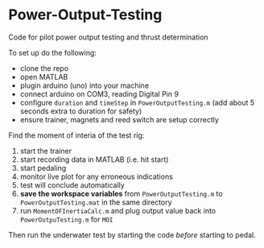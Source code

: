 # Power-Output-Testing
Code for pilot power output testing and thrust determination

To set up do the following:
- clone the repo
- open MATLAB
- plugin arduino (uno) into your machine 
- connect arduino on COM3, reading Digital Pin 9
- configure `duration` and `timeStep` in `PowerOutputTesting.m` (add about 5 seconds extra to duration for safety)
- ensure trainer, magnets and reed switch are setup correctly

Find the moment of interia of the test rig:
  1. start the trainer
  2. start recording data in MATLAB (i.e. hit start)
  3. start pedaling
  4. monitor live plot for any erroneous indications
  5. test will conclude automatically
  6. **save the workspace variables** from `PowerOutputTesting.m` to `PowerOutputTesting.mat` in the same directory
  7. run `MomentOFInertiaCalc.m` and plug output value back into `PowerOutpuTesting.m` for `MOI`
 
Then run the underwater test by starting the code *before* starting to pedal. 
